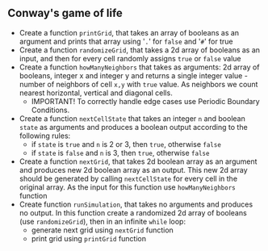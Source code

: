 ## Conway's game of life
- Create a function `printGrid`, that takes an array of booleans as an argument and prints that array using '`.`' for `false` and '`#`' for true
- Create a function `randomizeGrid`, that takes a 2d array of booleans as an input, and then for every cell randomly assigns `true` or `false` value
- Create a function `howManyNeighbors` that takes as arguments: 2d array of booleans, integer x and integer y and returns a single integer value - number of neighbors of cell `x,y` with `true` value. As neighbors we count nearest horizontal, vertical and diagonal cells.
  - IMPORTANT! To correctly handle edge cases use Periodic Boundary Conditions. 
- Create a function `nextCellState` that takes an integer `n` and boolean `state` as arguments and produces a boolean output according to the following rules:
  - if `state` is `true` and `n` is 2 or 3, then `true`, otherwise `false`
  - if `state` is `false` and `n` is 3, then `true`, otherwise `false`
- Create a function `nextGrid`, that takes 2d boolean array as an argument and produces new 2d boolean array as an output. This new 2d array should be generated by calling `nextCellState` for every cell in the original array. As the input for this function use `howManyNeighbors` function
- Create function `runSimulation`, that takes no arguments and produces no output. In this function create a randomized 2d array of booleans (use `randomizeGrid`), then in an infinite `while` loop:
  - generate next grid using `nextGrid` function
  - print grid using `printGrid` function
